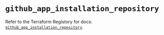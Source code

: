 # `github_app_installation_repository`

Refer to the Terraform Registory for docs: [`github_app_installation_repository`](https://www.terraform.io/docs/providers/github/r/app_installation_repository).
